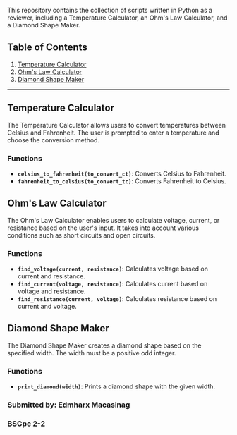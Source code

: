 This repository contains  the collection of scripts written in Python as a reviewer, including a Temperature Calculator, an Ohm's Law Calculator, and a Diamond Shape Maker.

## Table of Contents

1. [Temperature Calculator](#temperature-calculator)
2. [Ohm's Law Calculator](#ohms-law-calculator)
3. [Diamond Shape Maker](#diamond-shape-maker)

---

## Temperature Calculator

The Temperature Calculator allows users to convert temperatures between Celsius and Fahrenheit. The user is prompted to enter a temperature and choose the conversion method.

### Functions

- **`celsius_to_fahrenheit(to_convert_ct)`**: Converts Celsius to Fahrenheit.
- **`fahrenheit_to_celsius(to_convert_tc)`**: Converts Fahrenheit to Celsius.

## Ohm's Law Calculator

The Ohm's Law Calculator enables users to calculate voltage, current, or resistance based on the user's input. It takes into account various conditions such as short circuits and open circuits.

### Functions

- **`find_voltage(current, resistance)`**: Calculates voltage based on current and resistance.
- **`find_current(voltage, resistance)`**: Calculates current based on voltage and resistance.
- **`find_resistance(current, voltage)`**: Calculates resistance based on current and voltage.

## Diamond Shape Maker

The Diamond Shape Maker creates a diamond shape based on the specified width. The width must be a positive odd integer.

### Functions

- **`print_diamond(width)`**: Prints a diamond shape with the given width.

### Submitted by: Edmharx Macasinag
### BSCpe 2-2
